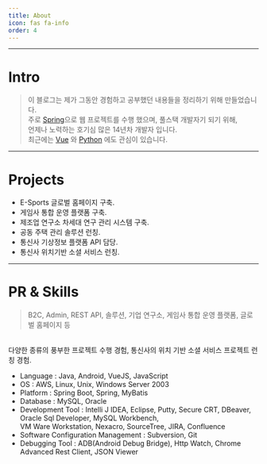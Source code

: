 ```yaml
---
title: About
icon: fas fa-info
order: 4
---
```


---
# Intro
> 이 블로그는 제가 그동안 경험하고 공부했던 내용들을 정리하기 위해 만들었습니다.<br/>
주로 [Spring][3]으로 웹 프로젝트를 수행 했으며, 풀스택 개발자기 되기 위해,<br/>
언제나 노력하는 호기심 많은 14년차 개발자 입니다.<br/>
최근에는 [Vue][1] 와 [Python][2] 에도 관심이 있습니다.

[1]:https://vuejs.org/
[2]:https://www.python.org/
[3]:https://spring.io/

---
# Projects

* E-Sports 글로벌 홈페이지 구축.
* 게임사 통합 운영 플랫폼 구축.
* 제조업 연구소 차세대 연구 관리 시스템 구축.
* 공동 주택 관리 솔루션 런칭.
* 통신사 기상정보 플랫폼 API 담당.
* 통신사 위치기반 소셜 서비스 런칭.

---
# PR & Skills

> B2C, Admin, REST API, 솔루션, 기업 연구소, 게임사 통합 운영 플랫폼, 글로벌 홈페이지 등
<br/>
다양한 종류의 풍부한 프로젝트 수행 경험, 통신사의 위치 기반 소셜 서비스 프로젝트 런칭 경험.

* Language : Java, Android, VueJS, JavaScript
* OS : AWS, Linux, Unix, Windows Server 2003
* Platform : Spring Boot, Spring, MyBatis
* Database : MySQL, Oracle
* Development Tool : Intelli J IDEA, Eclipse, Putty, Secure CRT, DBeaver, Oracle Sql Developer, MySQL Workbench,<br/>
  VM Ware Workstation, Nexacro, SourceTree, JIRA, Confluence
* Software Configuration Management : Subversion, Git
* Debugging Tool : ADB(Android Debug Bridge), Http Watch, Chrome Advanced Rest Client, JSON Viewer

